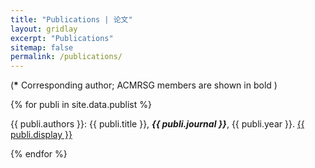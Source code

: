 ```yaml
---
title: "Publications | 论文"
layout: gridlay
excerpt: "Publications"
sitemap: false
permalink: /publications/
---
```


<p></p>

(<b>*</b> Corresponding author; ACMRSG members are shown in bold )

<p></p>

{% for publi in site.data.publist %}

{{ publi.authors }}: {{ publi.title }}, <b><em>{{  publi.journal }}</em></b>, {{ publi.year }}. <a href="{{ publi.url }}">{{ publi.display }}</a>
<br /> 

{% endfor %}
